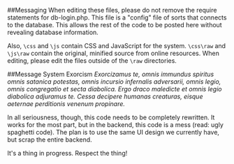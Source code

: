 ##Messaging
When editing these files, please do not remove the require statements for db-login.php. This file is a "config" file of sorts that connects to the database. This allows the rest of the code to be posted here without revealing database information.

Also, ```\css``` and ```\js``` contain CSS and JavaScript for the system. ```\css\raw``` and ```\js\raw``` contain the original, minified source from online resources. When editing, please edit the files outside of the ```\raw``` directories.

##Message System Exorcism
*Exorcizamus te, omnis immundus spiritus omnis satanica potestas, omnis incursio infernalis adversarii, omnis legio, omnis congregatio et secta diabolica. Ergo draco maledicte et omnis legio diabolica adjuramus te. Cessa decipere humanas creaturas, eisque aeternae perditionis venenum propinare.*

In all seriousness, though, this code needs to be completely rewritten. It works for the most part, but in the backend, this code is a mess (read: ugly spaghetti code). The plan is to use the same UI design we currently have, but scrap the entire backend.

It's a thing in progress. Respect the thing!
